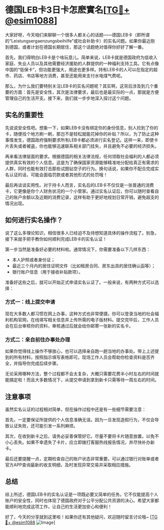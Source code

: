 # 德国LEB卡3日卡怎麽實名[[TG💪+ @esim1088](https://t.me/s/esim1088)]

大家好呀，今天咱们来聊聊一个很多人都关心的话题——德国LEB卡（即所谓的“Leistungsergaenzungsbeihilfe”或社会补助卡）的实名问题。如果你最近刚到德国，或者计划在德国长期居住，那这个话题绝对值得你好好了解一番。

首先，我们得明白LEB卡是个啥玩意儿。简单来说，LEB卡就是德国政府为低收入家庭、失业人员以及其他需要经济援助的人群提供的一种福利支持工具。它有点像中国的“低保卡”，但功能更强大，用途也更多样。持有LEB卡的人可以在指定的超市、药店、书店等地方消费，甚至还能用来支付水电煤气费呢。

那么，为什么我们要特别关注LEB卡的实名问题呢？其实啊，这背后涉及到几个重要的方面：首先是安全性，其次是法律要求，最后也是最实际的一点，那就是方便管理自己的生活开支。接下来，我们就一步步地深入探讨这个问题。

## 实名的重要性

先说说安全性吧。想象一下，如果LEB卡没有绑定你的身份信息，别人捡到了你的卡，随便找个地方刷一刷，那岂不是轻松就能花掉你的补贴？所以，为了防止这种事情发生，德国政府强制要求所有LEB卡都必须进行实名登记。这样一来，即使卡片丢失或者被盗，你也能够迅速联系相关部门挂失，并且避免不必要的经济损失。

再来看法律层面的要求。根据德国的相关法律法规，任何领取社会福利的人都必须提供真实有效的个人信息。这是为了确保国家资源能够精准地分配给真正有需求的人群，同时也能有效打击那些试图钻空子的行为。换句话说，如果你不配合完成实名认证的话，可能会面临罚款或者其他形式的处罚哦！

最后再谈谈实用性。对于持卡人而言，实名后的LEB卡不仅仅是一张普通的消费卡，它更像是你个人财务状况的一个小管家。通过实名认证后，你可以随时查看自己的账户余额以及近期的消费记录，这样有助于更好地规划日常开销，避免超支的情况出现。

## 如何进行实名操作？

说了这么多理论知识，相信很多人已经迫不及待想知道具体的操作流程了。别急，接下来就手把手教你如何顺利完成LEB卡的实名认证！

第一步当然是准备好必要的材料啦。通常情况下，你需要准备以下几样东西：
- 本人护照或者身份证；
- 最近三个月内的居住证明文件（比如租房合同、房东出具的居住确认函等）；
- 银行账户信息（用于接收补贴款项）。

准备好这些之后，就可以开始正式申请实名认证了。一般来说，有两种方式可以选择：

### 方式一：线上提交申请
现在大多数人都习惯在网上办事，这种方式也非常便捷。你可以登录当地的社会福利机构官网，在线填写相关信息并上传所需的电子版材料。提交完毕后，工作人员会在后台审核你的资料，审核通过后就会给你邮寄一张新的实名卡。

### 方式二：亲自前往办事处办理
如果你觉得线上操作不够放心，也可以选择亲自跑一趟当地的办事处。带上上述提到的所有材料，按照指示填写表格即可。现场工作人员会帮助你检查资料是否齐全，并指导你完成后续步骤。

无论采用哪种方法，整个过程都不会太复杂，大概只需要花费半小时左右的时间就能搞定啦！而且大多数情况下，从提交申请到拿到新卡只需等待一周左右的时间。

## 注意事项

虽然实名认证的过程相对简单，但在操作过程中还是有一些细节需要注意：

首先，一定要保证所提供的个人信息准确无误。因为一旦发现造假行为，不仅会导致认证失败，还可能引发一系列麻烦。

其次，在收到新卡之后，请务必妥善保管好它。尽量不要将卡片随意放置，以免不小心丢失。如果不幸遗失了卡片，应立即拨打客服热线报告情况，并尽快补办新卡。

最后还要提醒一点，定期检查自己的账户状态非常重要。可以通过银行对账单或者官方APP查询最新的收支明细，及时发现异常交易并采取相应措施。

## 总结

综上所述，德国LEB卡的实名认证是一项既必要又简单的任务。它不仅能提高个人账户的安全性，同时也体现了德国政府对于公平分配公共资源的决心。希望大家都能顺利地完成这项工作，让自己的生活更加安心和便利！

好了，今天的分享就到这里啦！如果你还有其他疑问，欢迎随时留言讨论哦~ [[TG💪+ @esim1088](https://t.me/s/esim1088) ![Image](https://i.postimg.cc/4NQfJmqS/Snipaste-2025-05-13-00-14-12.png)]